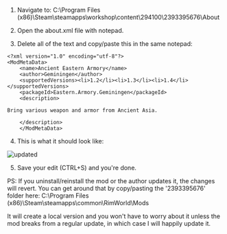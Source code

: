 1. Navigate to:
C:\Program Files (x86)\Steam\steamapps\workshop\content\294100\2393395676\About


2. Open the about.xml file with notepad.


3. Delete all of the text and copy/paste this in the same notepad:
```
<?xml version="1.0" encoding="utf-8"?>
<ModMetaData>
    <name>Ancient Eastern Armory</name>
    <author>Geminingen</author>
	<supportedVersions><li>1.2</li><li>1.3</li><li>1.4</li></supportedVersions>
	<packageId>Eastern.Armory.Geminingen</packageId>
    <description>

Bring various weapon and armor from Ancient Asia.
			 
    </description>
    </ModMetaData>
```


4. This is what it should look like: 

![updated](https://user-images.githubusercontent.com/117826496/200825580-9a0fd455-3a06-413a-b3e5-fcee64c98cbe.png)


5. Save your edit (CTRL+S) and you're done.

PS: If you uninstall/reinstall the mod or the author updates it, the changes will revert. You can get around that by copy/pasting the '2393395676' folder here: C:\Program Files (x86)\Steam\steamapps\common\RimWorld\Mods

It will create a local version and you won't have to worry about it unless the mod breaks from a regular update, in which case I will happily update it.
